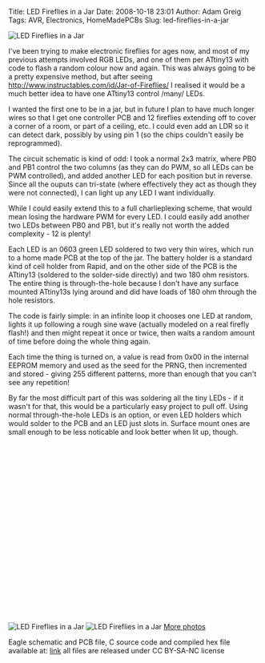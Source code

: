 Title: LED Fireflies in a Jar
Date: 2008-10-18 23:01
Author: Adam Greig
Tags: AVR, Electronics, HomeMadePCBs
Slug: led-fireflies-in-a-jar

![LED Fireflies in a Jar](http://static.flickr.com/3034/2953037304_834f140e84_m.jpg)

I've been trying to make electronic fireflies for ages now, and most of
my previous attempts involved RGB LEDs, and one of them per ATtiny13
with code to flash a random colour now and again. This was always going
to be a pretty expensive method, but after seeing
http://www.instructables.com/id/Jar-of-Fireflies/ I realised it would be
a much better idea to have one ATtiny13 control /many/ LEDs.

I wanted the first one to be in a jar, but in future I plan to have much
longer wires so that I get one controller PCB and 12 fireflies extending
off to cover a corner of a room, or part of a ceiling, etc. I could even
add an LDR so it can detect dark, possibly by using pin 1 (so the chips
couldn't easily be reprogrammed).

The circuit schematic is kind of odd: I took a normal 2x3 matrix, where
PB0 and PB1 control the two columns (as they can do PWM, so all LEDs can
be PWM controlled), and added another LED for each position but in
reverse. Since all the ouputs can tri-state (where effectively they act
as though they were not connected), I can light up any LED I want
individually.

While I could easily extend this to a full charlieplexing scheme, that
would mean losing the hardware PWM for every LED. I could easily add
another two LEDs between PB0 and PB1, but it's really not worth the
added complexity - 12 is plenty!

Each LED is an 0603 green LED soldered to two very thin wires, which run
to a home made PCB at the top of the jar. The battery holder is a
standard kind of cell holder from Rapid, and on the other side of the
PCB is the ATtiny13 (soldered to the solder-side directly) and two 180
ohm resistors. The entire thing is through-the-hole because I don't have
any surface mounted ATtiny13s lying around and did have loads of 180 ohm
through the hole resistors.

The code is fairly simple: in an infinite loop it chooses one LED at
random, lights it up following a rough sine wave (actually modeled on a
real firefly flash!) and then might repeat it once or twice, then waits
a random amount of time before doing the whole thing again.

Each time the thing is turned on, a value is read from 0x00 in the
internal EEPROM memory and used as the seed for the PRNG, then
incremented and stored - giving 255 different patterns, more than enough
that you can't see any repetition!

By far the most difficult part of this was soldering all the tiny LEDs -
if it wasn't for that, this would be a particularly easy project to pull
off. Using normal through-the-hole LEDs is an option, or even LED
holders which would solder to the PCB and an LED just slots in. Surface
mount ones are small enough to be less noticable and look better when
lit up, though.

<object classid="clsid:d27cdb6e-ae6d-11cf-96b8-444553540000" width="425" height="344" codebase="http://download.macromedia.com/pub/shockwave/cabs/flash/swflash.cab#version=6,0,40,0"><param name="allowFullScreen" value="true"></param><param name="src" value="http://www.youtube.com/v/0Yk0CZp2Ywc&amp;hl=en&amp;fs=1&amp;color1=0x3a3a3a&amp;color2=0x999999"></param><embed type="application/x-shockwave-flash" width="425" height="344" src="http://www.youtube.com/v/0Yk0CZp2Ywc&amp;hl=en&amp;fs=1&amp;color1=0x3a3a3a&amp;color2=0x999999" allowfullscreen="true"></embed></object>

![LED Fireflies in a Jar](http://static.flickr.com/3061/2953036200_d5c4a2dff8_m.jpg)
![LED Fireflies in a Jar](http://static.flickr.com/3147/2953034618_ac10b192af_m.jpg)
[More photos](http://www.flickr.com/photos/7320302@N07/2953034618/)

Eagle schematic and PCB file, C source code and compiled hex file
available at: [link](http://randomskk.net/projects/fireflies_in_jar) all
files are released under CC BY-SA-NC license

